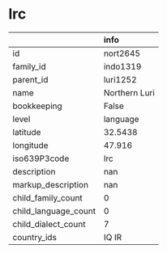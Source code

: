 # lrc
|                      | info          |
|:---------------------|:--------------|
| id                   | nort2645      |
| family_id            | indo1319      |
| parent_id            | luri1252      |
| name                 | Northern Luri |
| bookkeeping          | False         |
| level                | language      |
| latitude             | 32.5438       |
| longitude            | 47.916        |
| iso639P3code         | lrc           |
| description          | nan           |
| markup_description   | nan           |
| child_family_count   | 0             |
| child_language_count | 0             |
| child_dialect_count  | 7             |
| country_ids          | IQ IR         |